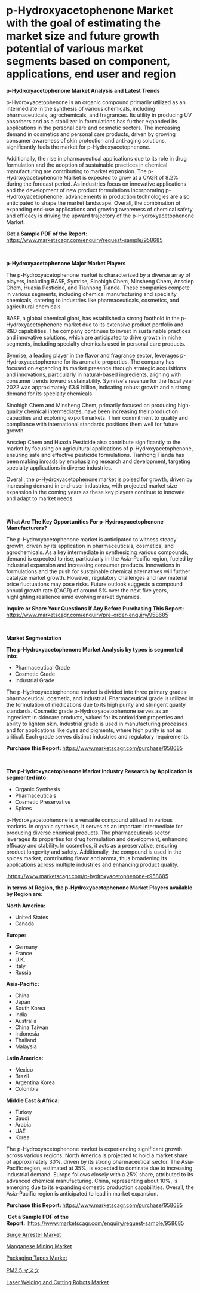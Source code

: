 <p><h1>p-Hydroxyacetophenone Market with the goal of estimating the market size and future growth potential of various market segments based on component, applications, end user and region</h1></p><p><strong>p-Hydroxyacetophenone Market Analysis and Latest Trends</strong></p>
<p><p>p-Hydroxyacetophenone is an organic compound primarily utilized as an intermediate in the synthesis of various chemicals, including pharmaceuticals, agrochemicals, and fragrances. Its utility in producing UV absorbers and as a stabilizer in formulations has further expanded its applications in the personal care and cosmetic sectors. The increasing demand in cosmetics and personal care products, driven by growing consumer awareness of skin protection and anti-aging solutions, significantly fuels the market for p-Hydroxyacetophenone.</p><p>Additionally, the rise in pharmaceutical applications due to its role in drug formulation and the adoption of sustainable practices in chemical manufacturing are contributing to market expansion. The p-Hydroxyacetophenone Market is expected to grow at a CAGR of 8.2% during the forecast period. As industries focus on innovative applications and the development of new product formulations incorporating p-Hydroxyacetophenone, advancements in production technologies are also anticipated to shape the market landscape. Overall, the combination of expanding end-use applications and growing awareness of chemical safety and efficacy is driving the upward trajectory of the p-Hydroxyacetophenone Market.</p></p>
<p><strong>Get a Sample PDF of the Report:&nbsp;</strong> <a href="https://www.marketscagr.com/enquiry/request-sample/958685">https://www.marketscagr.com/enquiry/request-sample/958685</a></p>
<p>&nbsp;</p>
<p><strong>p-Hydroxyacetophenone Major Market Players</strong></p>
<p><p>The p-Hydroxyacetophenone market is characterized by a diverse array of players, including BASF, Symrise, Sinohigh Chem, Minsheng Chem, Ansciep Chem, Huaxia Pesticide, and Tianhong Tianda. These companies compete in various segments, including chemical manufacturing and specialty chemicals, catering to industries like pharmaceuticals, cosmetics, and agricultural chemicals.</p><p>BASF, a global chemical giant, has established a strong foothold in the p-Hydroxyacetophenone market due to its extensive product portfolio and R&D capabilities. The company continues to invest in sustainable practices and innovative solutions, which are anticipated to drive growth in niche segments, including specialty chemicals used in personal care products.</p><p>Symrise, a leading player in the flavor and fragrance sector, leverages p-Hydroxyacetophenone for its aromatic properties. The company has focused on expanding its market presence through strategic acquisitions and innovations, particularly in natural-based ingredients, aligning with consumer trends toward sustainability. Symrise's revenue for the fiscal year 2022 was approximately €3.9 billion, indicating robust growth and a strong demand for its specialty chemicals.</p><p>Sinohigh Chem and Minsheng Chem, primarily focused on producing high-quality chemical intermediates, have been increasing their production capacities and exploring export markets. Their commitment to quality and compliance with international standards positions them well for future growth.</p><p>Ansciep Chem and Huaxia Pesticide also contribute significantly to the market by focusing on agricultural applications of p-Hydroxyacetophenone, ensuring safe and effective pesticide formulations. Tianhong Tianda has been making inroads by emphasizing research and development, targeting specialty applications in diverse industries.</p><p>Overall, the p-Hydroxyacetophenone market is poised for growth, driven by increasing demand in end-user industries, with projected market size expansion in the coming years as these key players continue to innovate and adapt to market needs.</p></p>
<p>&nbsp;</p>
<p><strong>What Are The Key Opportunities For p-Hydroxyacetophenone Manufacturers?</strong></p>
<p><p>The p-Hydroxyacetophenone market is anticipated to witness steady growth, driven by its application in pharmaceuticals, cosmetics, and agrochemicals. As a key intermediate in synthesizing various compounds, demand is expected to rise, particularly in the Asia-Pacific region, fueled by industrial expansion and increasing consumer products. Innovations in formulations and the push for sustainable chemical alternatives will further catalyze market growth. However, regulatory challenges and raw material price fluctuations may pose risks. Future outlook suggests a compound annual growth rate (CAGR) of around 5% over the next five years, highlighting resilience amid evolving market dynamics.</p></p>
<p><strong>Inquire or Share Your Questions If Any Before Purchasing This Report:</strong> <a href="https://www.marketscagr.com/enquiry/pre-order-enquiry/958685">https://www.marketscagr.com/enquiry/pre-order-enquiry/958685</a></p>
<p>&nbsp;</p>
<p><strong>Market Segmentation</strong></p>
<p><strong>The p-Hydroxyacetophenone Market Analysis by types is segmented into:</strong></p>
<p><ul><li>Pharmaceutical Grade</li><li>Cosmetic Grade</li><li>Industrial Grade</li></ul></p>
<p><p>The p-Hydroxyacetophenone market is divided into three primary grades: pharmaceutical, cosmetic, and industrial. Pharmaceutical grade is utilized in the formulation of medications due to its high purity and stringent quality standards. Cosmetic grade p-Hydroxyacetophenone serves as an ingredient in skincare products, valued for its antioxidant properties and ability to lighten skin. Industrial grade is used in manufacturing processes and for applications like dyes and pigments, where high purity is not as critical. Each grade serves distinct industries and regulatory requirements.</p></p>
<p><strong>Purchase this Report:&nbsp;</strong><a href="https://www.marketscagr.com/purchase/958685">https://www.marketscagr.com/purchase/958685</a></p>
<p>&nbsp;</p>
<p><strong>The p-Hydroxyacetophenone Market Industry Research by Application is segmented into:</strong></p>
<p><ul><li>Organic Synthesis</li><li>Pharmaceuticals</li><li>Cosmetic Preservative</li><li>Spices</li></ul></p>
<p><p>p-Hydroxyacetophenone is a versatile compound utilized in various markets. In organic synthesis, it serves as an important intermediate for producing diverse chemical products. The pharmaceuticals sector leverages its properties for drug formulation and development, enhancing efficacy and stability. In cosmetics, it acts as a preservative, ensuring product longevity and safety. Additionally, the compound is used in the spices market, contributing flavor and aroma, thus broadening its applications across multiple industries and enhancing product quality.</p></p>
<p><a href="https://www.marketscagr.com/p-hydroxyacetophenone-r958685">&nbsp;https://www.marketscagr.com/p-hydroxyacetophenone-r958685</a></p>
<p><strong>In terms of Region, the p-Hydroxyacetophenone Market Players available by Region are:</strong></p>
<p>
    <p> <strong> North America: </strong>
        <ul>
            <li>United States</li>
            <li>Canada</li>
        </ul>
        </p> 
    <p> <strong> Europe: </strong>
        <ul>
            <li>Germany</li>
            <li>France</li>
            <li>U.K.</li>
            <li>Italy</li>
            <li>Russia</li>
        </ul>
        </p> 
    <p> <strong> Asia-Pacific: </strong>
        <ul>
            <li>China</li>
            <li>Japan</li>
            <li>South Korea</li>
            <li>India</li>
            <li>Australia</li>
            <li>China Taiwan</li>
            <li>Indonesia</li>
            <li>Thailand</li>
            <li>Malaysia</li>
        </ul>
        </p> 
    <p> <strong> Latin America: </strong>
        <ul>
            <li>Mexico</li>
            <li>Brazil</li>
            <li>Argentina Korea</li>
            <li>Colombia</li>
        </ul>
        </p> 
    <p> <strong> Middle East & Africa: </strong>
        <ul>
            <li>Turkey</li>
            <li>Saudi</li>
            <li>Arabia</li>
            <li>UAE</li>
            <li>Korea</li>
        </ul>
    </p>
    </p>
<p><p>The p-Hydroxyacetophenone market is experiencing significant growth across various regions. North America is projected to hold a market share of approximately 30%, driven by its strong pharmaceutical sector. The Asia-Pacific region, estimated at 35%, is expected to dominate due to increasing industrial demand. Europe follows closely with a 25% share, attributed to its advanced chemical manufacturing. China, representing about 10%, is emerging due to its expanding domestic production capabilities. Overall, the Asia-Pacific region is anticipated to lead in market expansion.</p></p>
<p><strong>Purchase this Report: </strong><a href="https://www.marketscagr.com/purchase/958685">https://www.marketscagr.com/purchase/958685</a></p>
<p>&nbsp;<strong>Get a Sample PDF of the Report:&nbsp;&nbsp;</strong><a href="https://www.marketscagr.com/enquiry/request-sample/958685">https://www.marketscagr.com/enquiry/request-sample/958685</a></p>
<p><strong></strong></p>
<p><p><a href="https://www.linkedin.com/pulse/surge-arrester-market-size-growing-cagr-126-report-covers-5bpof?trackingId=djTEs7NjQYqpQOo6KV5POg%3D%3D">Surge Arrester Market</a></p><p><a href="https://medium.com/@natoshajacobsk69/the-growth-of-the-manganese-mining-market-has-been-significant-driven-by-various-critical-640095087239">Manganese Mining Market</a></p><p><a href="https://issuu.com/reportprime-2/docs/packaging-tapes-market-size-2030.pp_c3e3b3c0b63e5a">Packaging Tapes Market</a></p><p><a href="https://medium.com/@jordond5lezama/%E3%82%B0%E3%83%AD%E3%83%BC%E3%83%90%E3%83%ABpm2-5%E3%83%9E%E3%82%B9%E3%82%AF%E5%B8%82%E5%A0%B4%E3%81%AE%E5%B8%82%E5%A0%B4%E5%8B%95%E5%90%91-%E4%BA%88%E6%B8%AC%E3%81%A8%E5%88%86%E6%9E%90-2024%E5%B9%B4-2031%E5%B9%B4-7dc62b1e0db7">PM2.5 マスク</a></p><p><a href="https://github.com/lylyparadise/Market-Research-Report-List-5/blob/main/laser-welding-and-cutting-robots-market.md">Laser Welding and Cutting Robots Market</a></p></p>
